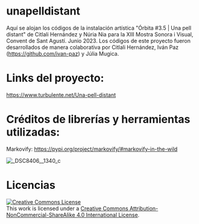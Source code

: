 # unapelldistant
Aquí se alojan los códigos de la instalación artística "Órbita #3.5 | Una pell distant"  de Citlali Hernández y Núria Nia para la XIII Mostra Sonora i Visual, Convent de Sant Agustí. Junio 2023.
Los códigos de este proyecto fueron desarrollados de manera colaborativa por Citlali Hernández, Iván Paz (https://github.com/ivan-paz) y Júlia Mugica.

# Links del proyecto:
https://www.turbulente.net/Una-pell-distant

# Créditos de librerías y herramientas utilizadas:
Markovify: https://pypi.org/project/markovify/#markovify-in-the-wild

![_DSC8406__1340_c](https://github.com/TURBULENTE/unapelldistant/assets/19651027/5e53537f-19fb-420c-a2f7-022c0d5bc344)

# Licencias
<a rel="license" href="http://creativecommons.org/licenses/by-nc-sa/4.0/"><img alt="Creative Commons License" style="border-width:0" src="https://i.creativecommons.org/l/by-nc-sa/4.0/88x31.png" /></a><br />This work is licensed under a <a rel="license" href="http://creativecommons.org/licenses/by-nc-sa/4.0/">Creative Commons Attribution-NonCommercial-ShareAlike 4.0 International License</a>.
